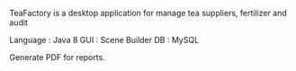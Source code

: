 TeaFactory is a desktop application for manage tea suppliers, fertilizer and audit

Language : Java 8
GUI : Scene Builder
DB : MySQL

Generate PDF for reports.
